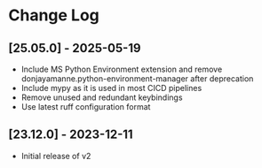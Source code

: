 # Change Log

## [25.05.0] - 2025-05-19

-   Include MS Python Environment extension and remove donjayamanne.python-environment-manager after
    deprecation
-   Include mypy as it is used in most CICD pipelines
-   Remove unused and redundant keybindings
-   Use latest ruff configuration format

## [23.12.0] - 2023-12-11

-   Initial release of v2
